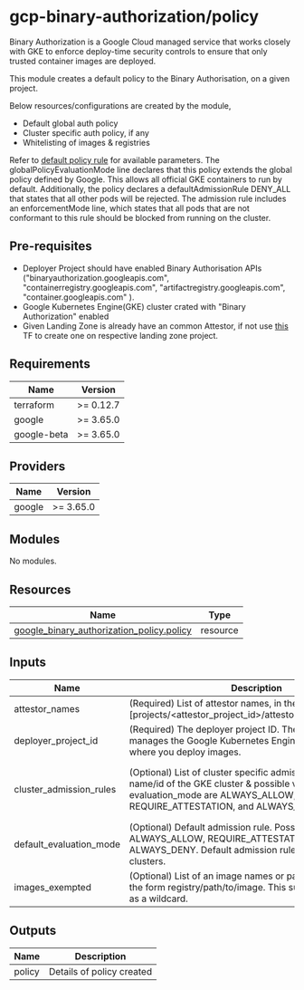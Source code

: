 # gcp-binary-authorization/policy
Binary Authorization is a Google Cloud managed service that works closely with GKE to enforce deploy-time security controls
to ensure that only trusted container images are deployed.

This module creates a default policy to the Binary Authorisation, on a given project.

Below resources/configurations are created by the module,
* Default global auth policy
* Cluster specific auth policy, if any
* Whitelisting of images & registries

Refer to [default policy rule](https://cloud.google.com/binary-authorization/docs/configuring-policy-cli#default-rule) for available parameters.
The globalPolicyEvaluationMode line declares that this policy extends the global policy defined by Google. This allows all official GKE containers to run by default.
Additionally, the policy declares a defaultAdmissionRule DENY\_ALL that states that all other pods will be rejected. The admission rule includes an enforcementMode line, which states that all pods that are not conformant to this rule should be blocked from running on the cluster.

## Pre-requisites
* Deployer Project should have enabled Binary Authorisation APIs ("binaryauthorization.googleapis.com", "containerregistry.googleapis.com", "artifactregistry.googleapis.com", "container.googleapis.com" ).
* Google Kubernetes Engine(GKE) cluster crated with "Binary Authorization" enabled
* Given Landing Zone is already have an common Attestor, if not use [this](https://github.com/codepil/terraform-code-bits/gcp-binary-authorization-attestor/-/tree/main) TF to create one on respective landing zone project.

## Requirements

| Name | Version |
|------|---------|
| terraform | >= 0.12.7 |
| google | >= 3.65.0 |
| google-beta | >= 3.65.0 |

## Providers

| Name | Version |
|------|---------|
| google | >= 3.65.0 |

## Modules

No modules.

## Resources

| Name | Type |
|------|------|
| [google_binary_authorization_policy.policy](https://registry.terraform.io/providers/hashicorp/google/latest/docs/resources/binary_authorization_policy) | resource |

## Inputs

| Name | Description | Type | Default | Required |
|------|-------------|------|---------|:--------:|
| attestor\_names | (Required) List of attestor names, in the format [projects/<attestor\_project\_id>/attestors/<attestor\_name>,] | `list(string)` | n/a | yes |
| deployer\_project\_id | (Required) The deployer project ID. The deployer project manages the Google Kubernetes Engine (GKE) clusters, where you deploy images. | `string` | n/a | yes |
| cluster\_admission\_rules | (Optional) List of cluster specific admission rules. Cluster is name/id of the GKE cluster & possible values of evaluation\_mode are ALWAYS\_ALLOW, REQUIRE\_ATTESTATION, and ALWAYS\_DENY | <pre>list(object({<br>    cluster = string<br>    evaluation_mode = string<br>  }))</pre> | `[]` | no |
| default\_evaluation\_mode | (Optional) Default admission rule. Possible values are ALWAYS\_ALLOW, REQUIRE\_ATTESTATION, and ALWAYS\_DENY. Default admission rule is global to all clusters. | `string` | `"ALWAYS_DENY"` | no |
| images\_exempted | (Optional) List of an image names or pattern to whitelist, in the form registry/path/to/image. This supports a trailing * as a wildcard. | `list(string)` | `[]` | no |

## Outputs

| Name | Description |
|------|-------------|
| policy | Details of policy created |

